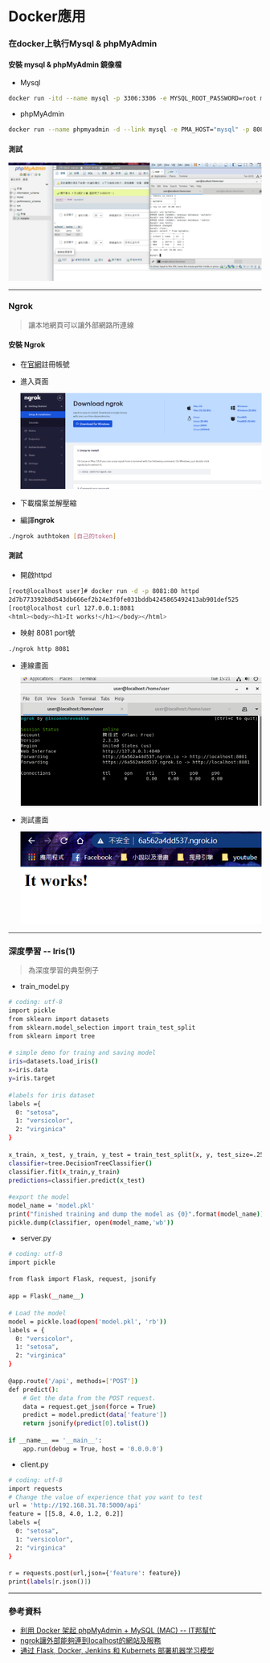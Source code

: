 # Docker應用
### 在docker上執行Mysql & phpMyAdmin
#### 安裝 mysql & phpMyAdmin 鏡像檔
* Mysql
```sh
docker run -itd --name mysql -p 3306:3306 -e MYSQL_ROOT_PASSWORD=root mysql:5.7.24
```
* phpMyAdmin
```sh
docker run --name phpmyadmin -d --link mysql -e PMA_HOST="mysql" -p 8080:80 phpmyadmin/phpmyadmin
```
#### 測試

![1020-04](./img/20201020/1020-04.png)

---
### Ngrok

> 讓本地網頁可以讓外部網路所連線

#### 安裝 Ngrok

* 在[官網](https://ngrok.com/)註冊帳號

* 進入頁面

    ![1020-01](./img/20201020/1020-01.png)

* 下載檔案並解壓縮

* 編譯**ngrok**

```sh
./ngrok authtoken [自己的token]
```
#### 測試

* 開啟httpd

```sh
[root@localhost user]# docker run -d -p 8081:80 httpd
2d7b773392b8d543db666ef2b24e3f0fe031bddb4245865492413ab901def525
[root@localhost curl 127.0.0.1:8081
<html><body><h1>It works!</h1></body></html>
```

* 映射 8081 port號

```sh
./ngrok http 8081
```

* 連線畫面

    ![1020-02](./img/20201020/1020-02.png)

* 測試畫面

    ![1020-03](./img/20201020/1020-03.png)

---
### 深度學習 -- Iris(1)
> 為深度學習的典型例子

* train_model.py

```sh
# coding: utf-8
import pickle
from sklearn import datasets
from sklearn.model_selection import train_test_split
from sklearn import tree

# simple demo for traing and saving model
iris=datasets.load_iris()
x=iris.data
y=iris.target

#labels for iris dataset
labels ={
  0: "setosa",
  1: "versicolor",
  2: "virginica"
}

x_train, x_test, y_train, y_test = train_test_split(x, y, test_size=.25)
classifier=tree.DecisionTreeClassifier()
classifier.fit(x_train,y_train)
predictions=classifier.predict(x_test)

#export the model
model_name = 'model.pkl'
print("finished training and dump the model as {0}".format(model_name))
pickle.dump(classifier, open(model_name,'wb'))
```

* server.py

```sh
# coding: utf-8
import pickle

from flask import Flask, request, jsonify

app = Flask(__name__)

# Load the model
model = pickle.load(open('model.pkl', 'rb'))
labels = {
  0: "versicolor",   
  1: "setosa",
  2: "virginica"
}

@app.route('/api', methods=['POST'])
def predict():
    # Get the data from the POST request.
    data = request.get_json(force = True)
    predict = model.predict(data['feature'])
    return jsonify(predict[0].tolist())

if __name__ == '__main__':
    app.run(debug = True, host = '0.0.0.0')
```

* client.py

```sh
# coding: utf-8
import requests
# Change the value of experience that you want to test
url = 'http://192.168.31.78:5000/api'
feature = [[5.8, 4.0, 1.2, 0.2]]
labels ={
  0: "setosa",
  1: "versicolor",
  2: "virginica"
}

r = requests.post(url,json={'feature': feature})
print(labels[r.json()])
```
---
### 參考資料
* [利用 Docker 架起 phpMyAdmin + MySQL (MAC) -- IT邦幫忙](https://ithelp.ithome.com.tw/articles/10200754)
* [ngrok讓外部能夠連到localhost的網站及服務](https://blog.alantsai.net/posts/2018/04/devtooltips-5-ngrok-allow-public-to-access-localhost-website-and-sql-server#WizKMOutline_1525065134863862)
* [通过 Flask, Docker, Jenkins 和 Kubernets 部署机器学习模型](http://wulc.me/2019/04/19/%E9%80%9A%E8%BF%87%20Flask,%20Docker,%20Jenkins%20%E5%92%8C%20Kubernets%20%E9%83%A8%E7%BD%B2%E6%9C%BA%E5%99%A8%E5%AD%A6%E4%B9%A0%E6%A8%A1%E5%9E%8B/)